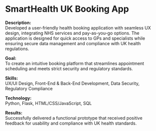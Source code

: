 # SmartHealth UK Booking App

**Description:**  
Developed a user-friendly health booking application with seamless UX design, integrating NHS services and pay-as-you-go options. The application is designed for quick access to GPs and specialists while ensuring secure data management and compliance with UK health regulations.

**Goal:**  
To create an intuitive booking platform that streamlines appointment scheduling and meets strict security and regulatory standards.

**Skills:**  
UX/UI Design, Front-End & Back-End Development, Data Security, Regulatory Compliance

**Technology:**  
Python, Flask, HTML/CSS/JavaScript, SQL

**Results:**  
Successfully delivered a functional prototype that received positive feedback for usability and compliance with UK health standards.

